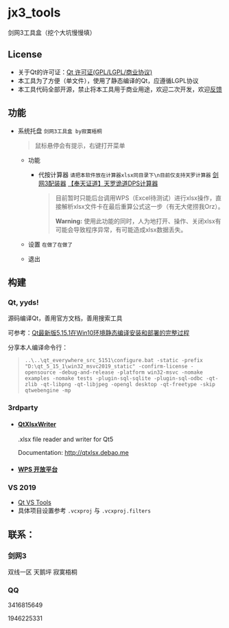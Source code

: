 # jx3_tools
剑网3工具盒（挖个大坑慢慢填）

## License

- 关于Qt的许可证：[Qt 许可证(GPL/LGPL/商业协议)](https://blog.csdn.net/zhouqt/article/details/91975943)
- 本工具为了方便（单文件），使用了静态编译的Qt，应遵循LGPL协议
- 本工具代码全部开源，禁止将本工具用于商业用途，欢迎二次开发，欢迎[反馈](#feedback)

## 功能

- 系统托盘 `剑网3工具盒 by寂寞梧桐`
  
  > 鼠标悬停会有提示，右键打开菜单
  
  - 功能
    
    - 代按计算器 `请把本软件放在计算器xlsx同目录下\n目前仅支持天罗计算器` [剑网3配装器](https://www.j3pz.com/) [【奉天证道】天罗诡道DPS计算器](https://www.jx3box.com/tool/?pid=20255#/)
    
      > 目前暂时只能后台调用WPS（Excel待测试）进行xlsx操作，直接解析xlsx文件卡在最后重算公式这一步（有无大佬捞我Orz）。
      >
      > **Warning:** 使用此功能的同时，人为地打开、操作、关闭xlsx有可能会导致程序异常，有可能造成xlsx数据丢失。
  - 设置 `在做了在做了`
  - 退出

## 构建

### Qt, yyds!

源码编译Qt，善用官方文档，善用搜索工具

可参考：[Qt最新版5.15.1在Win10环境静态编译安装和部署的完整过程](https://www.cnblogs.com/yangwenli/p/11419842.html)

分享本人编译命令行：

> `..\..\qt_everywhere_src_5151\configure.bat -static -prefix "D:\qt_5_15_1\win32_msvc2019_static" -confirm-license -opensource -debug-and-release -platform win32-msvc -nomake examples -nomake tests -plugin-sql-sqlite -plugin-sql-odbc -qt-zlib -qt-libpng -qt-libjpeg -opengl desktop -qt-freetype -skip qtwebengine -mp`

### 3rdparty

- #### [QtXlsxWriter](https://github.com/dbzhang800/QtXlsxWriter)

  .xlsx file reader and writer for Qt5
  
  Documentation: http://qtxlsx.debao.me
  
- #### [WPS 开放平台](https://open.wps.cn/docs/office)

### VS 2019

- [Qt VS Tools](https://mirrors.tuna.tsinghua.edu.cn/qt/archive/vsaddin/)
- 具体项目设置参考 `.vcxproj` 与 `.vcxproj.filters`

## <span id="feedback">联系：</span>

### 剑网3

双线一区  天鹅坪  寂寞梧桐

### QQ

3416815649

1946225331